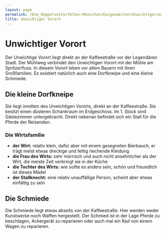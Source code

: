 ```yaml
---
layout: page
permalink: /Die_Doppelseite/Völker/Menschen/Ewigezweiten/Unwichtigervorort
title: Unwichtiger Vorort
---
```


# Unwichtiger Vorort

Der Unwichtige Vorort liegt direkt an der Kaffeestraße vor der Legendären Stadt. Der Mühlweg verbindet den Unwichtigen Vorort mit der Mühle am Spritzerfluss. In diesem Vorort leben vor allem Bauern mit ihren Großfamilien. Es existiert natürlich auch eine Dorfkneipe und eine kleine Schmiede.

## Die kleine Dorfkneipe

Sie liegt inmitten des Unwichtigen Vororts, direkt an der Kaffeestraße. Sie besitzt einen düsteren Schankraum im Erdgeschoss. Im 1. Stock sind Gästezimmer untergebracht. Direkt nebenan befindet sich ein Stall für die Pferde der Reisenden.

### Die Wirtsfamilie

- **der Wirt:** relativ klein, dafür aber mit einem gesegneten Bierbauch, er trägt meist etwas dreckige und fettig riechende Kleidung
- **die Frau des Wirts:** sehr mürrisch und auch nicht ansehnlicher als der Wirt, die meiste Zeit verbringt sie in der Küche
- **die Tochter des Wirts:** wie sollte es anders sein, schön und freundlich ist dieses Mädel
- **der Stallknecht:** eine relativ unauffällige Person, scheint aber etwas einfältig zu sein

## Die Schmiede

Die Schmiede liegt etwas abseits von der Kaffeestraße. Hier werden weder Kunstwerke noch Waffen hergestellt. Der Schmied ist in der Lage Pferde zu beschlagen, Ackergerät zu reparieren oder auch mal ein Rad von einem Wagen zu reparieren.

